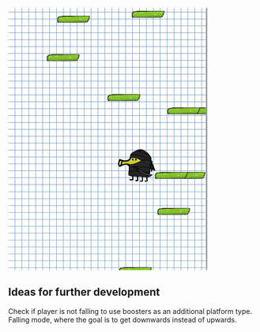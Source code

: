 ![](https://github.com/benjaminleon/16_Games/blob/master/02_Doodle_Jump/doodle_jump.png)

## Ideas for further development

Check if player is not falling to use boosters as an additional platform type.
Falling mode, where the goal is to get downwards instead of upwards.
